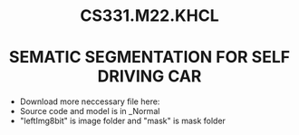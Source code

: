 <!-- Title -->
<h1 align="center"><b>CS331.M22.KHCL</b></h1>
<h1 align="center"><b>SEMATIC SEGMENTATION FOR SELF DRIVING CAR</b></h1>

- Download more neccessary file here:
- Source code and model is in _Normal
- "leftImg8bit" is image folder and "mask" is mask folder
